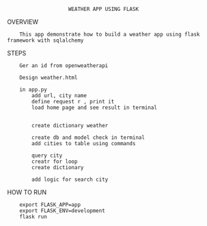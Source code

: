 
                        WEATHER APP USING FLASK


OVERVIEW

        This app demonstrate how to build a weather app using flask framework with sqlalchemy


STEPS     

        Ger an id from openweatherapi 

        Design weather.html

        in app.py
            add url, city name 
            define request r , print it
            load home page and see result in terminal


            create dictionary weather

            create db and model check in terminal 
            add cities to table using commands
            
            query city
            creatr for loop
            create dictionary

            add logic for search city



HOW TO RUN

        export FLASK_APP=app
        export FLASK_ENV=development 
        flask run
